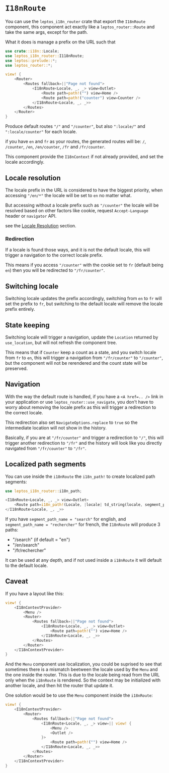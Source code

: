 # `I18nRoute`

You can use the `leptos_i18n_router` crate that export the `I18nRoute` component,
this component act exactly like a `leptos_router::Route` and take the same args, except for the path.

What it does is manage a prefix on the URL such that

```rust
use crate::i18n::Locale;
use leptos_i18n_router::I118nRoute;
use leptos::prelude::*;
use leptos_router::*;

view! {
    <Router>
        <Routes fallback=||"Page not found">
            <I18nRoute<Locale, _, _> view=Outlet>
                <Route path=path!("") view=Home />
                <Route path=path!("counter") view=Counter />
            </I18nRoute<Locale, _, _>>
        </Routes>
    </Router>
}
```

Produce default routes `"/"` and `"/counter"`, but also `":locale/"` and `":locale/counter"` for each locale.

if you have `en` and `fr` as your routes, the generated routes will be: `/`, `/counter`, `/en`, `/en/counter`, `/fr` and `/fr/counter`.

This component provide the `I18nContext` if not already provided, and set the locale accordingly.

## Locale resolution

The locale prefix in the URL is considered to have the biggest priority, when accessing `"/en/*"` the locale will be set to `en` no matter what.

But accessing without a locale prefix such as `"/counter"` the locale will be resolved based on other factors like cookie, request `Accept-Language` header or `navigator` API.

see the [Locale Resolution](../infos/01_locale_resol.md) section.

### Redirection

If a locale is found those ways, and it is not the default locale, this will trigger a navigation to the correct locale prefix.

This means if you access `"/counter"` with the cookie set to `fr` (default being `en`) then you will be redirected to `"/fr/counter"`.

## Switching locale

Switching locale updates the prefix accordingly, switching from `en` to `fr` will set the prefix to `fr`, but switching to the default locale will remove the locale prefix entirely.

## State keeping

Switching locale will trigger a navigation, update the `Location` returned by `use_location`, but will not refresh the component tree.

This means that if `Counter` keep a count as a state, and you switch locale from `fr` to `en`, this will trigger a navigation from `"/fr/counter"` to `"/counter"`,
but the component will not be rerendered and the count state will be preserved.

## Navigation

With the way the default route is handled, if you have a `<A href=.. />` link in your application or use `leptos_router::use_navigate`,
you don't have to worry about removing the locale prefix as this will trigger a redirection to the correct locale.

This redirection also set `NavigateOptions.replace` to `true` so the intermediate location will not show in the history.

Basically, if you are at `"/fr/counter"` and trigger a redirection to `"/"`, this will trigger another redirection to `"/fr"`
and the history will look like you directly navigated from `"/fr/counter"` to `"/fr"`.

## Localized path segments

You can use inside the `i18nRoute` the `i18n_path!` to create localized path segments:

```rust
use leptos_i18n_router::i18n_path;

<I18nRoute<Locale, _, _> view=Outlet>
    <Route path=i18n_path!(Locale, |locale| td_string(locale, segment_path_name)) view={/* */} />
</I18nRoute<Locale, _, _>>
```

If you have `segment_path_name = "search"` for english, and `segment_path_name = "rechercher"` for french, the `I18nRoute` will produce 3 paths:

- "/search" (if default = "en")
- "/en/search"
- "/fr/rechercher"

It can be used at any depth, and if not used inside a `i18nRoute` it will default to the default locale.

## Caveat

If you have a layout like this:

```rust
view! {
    <I18nContextProvider>
        <Menu />
        <Router>
            <Routes fallback=||"Page not found">
                <I18nRoute<Locale, _, _> view=Outlet>
                    <Route path=path!("") view=Home />
                </I18nRoute<Locale, _, _>>
            </Routes>
        </Router>
    </I18nContextProvider>
}
```

And the `Menu` component use localization, you could be suprised to see that sometimes there is a mismatch beetween the locale used by the `Menu` and the one inside the router.
This is due to the locale being read from the URL only when the `i18nRoute` is rendered. So the context may be initialized with another locale, and then hit the router that update it.

One solution would be to use the `Menu` component inside the `i18nRoute`:

```rust
view! {
    <I18nContextProvider>
        <Router>
            <Routes fallback=||"Page not found">
                <I18nRoute<Locale, _, _> view=|| view! {
                    <Menu />
                    <Outlet />
                }>
                    <Route path=path!("") view=Home />
                </I18nRoute<Locale, _, _>>
            </Routes>
        </Router>
    </I18nContextProvider>
}
```

